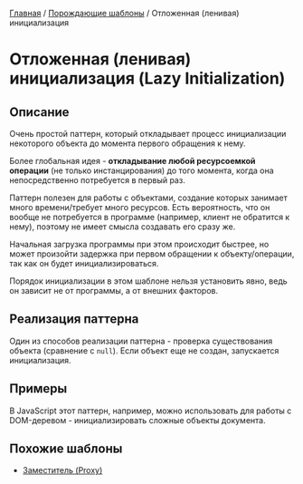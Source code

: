 [Главная](../../#readme) / [Порождающие шаблоны](../#readme) / Отложенная (ленивая) инициализация

# Отложенная (ленивая) инициализация (Lazy Initialization)

## Описание

Очень простой паттерн, который откладывает процесс инициализации некоторого объекта до момента первого обращения к нему.

Более глобальная идея - **откладывание любой ресурсоемкой операции** (не только инстанцирования) до того момента, когда она непосредственно потребуется в первый раз.

Паттерн полезен для работы с объектами, создание которых занимает много времени/требует много ресурсов. Есть вероятность, что он вообще не потребуется в программе (например, клиент не обратится к нему), поэтому не имеет смысла создавать его сразу же.

Начальная загрузка программы при этом происходит быстрее, но может произойти задержка при первом обращении к объекту/операции, так как он будет инициализироваться.

Порядок инициализации в этом шаблоне нельзя установить явно, ведь он зависит не от программы, а от внешних факторов.

## Реализация паттерна

Один из способов реализации паттерна - проверка существования объекта (сравнение с `null`). Если объект еще не создан, запускается инициализация.

## Примеры

В JavaScript этот паттерн, например, можно использовать для работы с DOM-деревом - инициализировать сложные объекты документа.

## Похожие шаблоны

* [Заместитель (Proxy)](../structural/proxy#readme)
